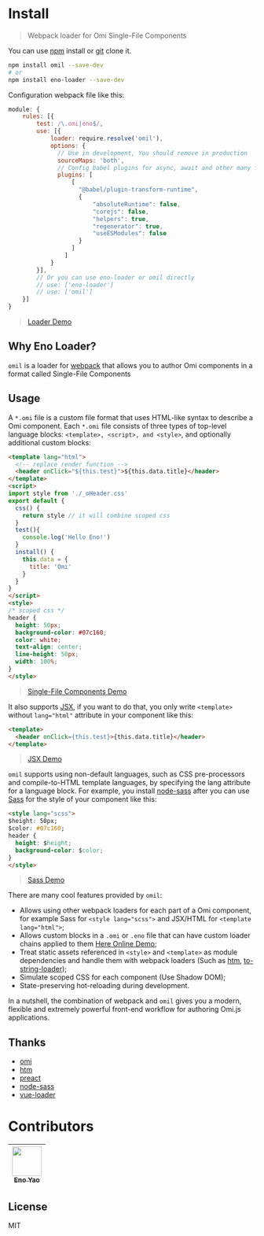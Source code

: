 # Install

> Webpack loader for Omi Single-File Components

You can use [npm](https://www.npmjs.com/package/omil) install or [git](https://github.com/Wscats/omil) clone it.
```bash
npm install omil --save-dev
# or
npm install eno-loader --save-dev
```
Configuration webpack file like this:
```js
module: {
    rules: [{
        test: /\.omi|eno$/,
        use: [{
            loader: require.resolve('omil'),
            options: {
              // Use in development, You should remove in production
              sourceMaps: 'both',
              // Config babel plugins for async, await and other many features
              plugins: [
                  [
                    "@babel/plugin-transform-runtime",
                    {
                        "absoluteRuntime": false,
                        "corejs": false,
                        "helpers": true,
                        "regenerator": true,
                        "useESModules": false
                    }
                  ]
                ]
            }
        }],
        // Or you can use eno-loader or omil directly
        // use: ['eno-loader']
        // use: ['omil']
    }]
}
```
> [Loader Demo](https://wscats.github.io/omil/dist)

## Why Eno Loader?

`omil` is a loader for [webpack](https://webpack.js.org/) that allows you to author Omi components in a format called Single-File Components

## Usage

A `*.omi` file is a custom file format that uses HTML-like syntax to describe a Omi component. Each `*.omi` file consists of three types of top-level language blocks: `<template>, <script>, and <style>`, and optionally additional custom blocks:

```html
<template lang="html">
  <!-- replace render function -->
  <header onClick="${this.test}">${this.data.title}</header>
</template>
<script>
import style from './_oHeader.css'
export default {
  css() {
    return style // it will combine scoped css
  }
  test(){
    console.log('Hello Eno!')
  }
  install() {
    this.data = {
      title: 'Omi'
    }
  }
}
</script>
<style>
/* scoped css */
header {
  height: 50px;
  background-color: #07c160;
  color: white;
  text-align: center;
  line-height: 50px;
  width: 100%;
}
</style>
```
> [Single-File Components Demo](https://github.com/Wscats/omil/blob/master/src/components/oHeader.omi)

It also supports [JSX](https://github.com/facebook/jsx), if you want to do that, you only write `<template>` without `lang="html"` attribute in your component like this:
```html
<template>
  <header onClick={this.test}>{this.data.title}</header>
</template>
```
> [JSX Demo](https://github.com/Wscats/omil/blob/master/src/components/oPanel.omi)

`omil` supports using non-default languages, such as CSS pre-processors and compile-to-HTML template languages, by specifying the lang attribute for a language block. For example, you install [node-sass](https://www.npmjs.com/package/node-sass) after you can use [Sass](https://sass-lang.com/) for the style of your component like this:
```html
<style lang="scss">
$height: 50px;
$color: #07c160;
header {
  height: $height;
  background-color: $color;
}
</style>
```

> [Sass Demo](https://github.com/Wscats/omil/blob/master/src/components/oGallery.omi)

There are many cool features provided by `omil`:

- Allows using other webpack loaders for each part of a Omi component, for example Sass for `<style lang="scss">` and JSX/HTML for `<template lang="html">`;
- Allows custom blocks in a `.omi` or `.eno` file that can have custom loader chains applied to them [Here Online Demo](https://github.com/Wscats/omil/tree/master/src/components);
- Treat static assets referenced in `<style>` and `<template>` as module dependencies and handle them with webpack loaders (Such as [htm](https://www.npmjs.com/package/htm), [to-string-loader](https://www.npmjs.com/package/to-string-loader));
- Simulate scoped CSS for each component (Use Shadow DOM);
- State-preserving hot-reloading during development.

In a nutshell, the combination of webpack and `omil` gives you a modern, flexible and extremely powerful front-end workflow for authoring Omi.js applications.

## Thanks

* [omi](https://github.com/Tencent/omi)
* [htm](https://github.com/developit/htm)
* [preact](https://github.com/developit/preact)
* [node-sass](https://github.com/sass/node-sass)
* [vue-loader](https://github.com/vuejs/vue-loader)

# Contributors

| [<img src="https://avatars1.githubusercontent.com/u/17243165?s=460&v=4" width="60px;"/><br /><sub>Eno Yao</sub>](https://github.com/Wscats)|
|-|

## License

MIT
